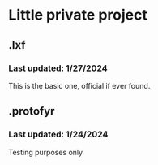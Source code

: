  # Little private project
## .lxf
### Last updated: 1/27/2024
This is the basic one, official if ever found.

## .protofyr
### Last updated: 1/24/2024
Testing purposes only

